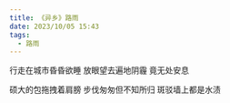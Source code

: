 ```yaml
---
title: 《异乡》路雨
date: 2023/10/05 15:43
tags:
  - 路雨
---
```


行走在城市昏昏欲睡
放眼望去遍地阴霾
竟无处安息

硕大的包拖拽着肩膀
步伐匆匆但不知所归
斑驳墙上都是水渍
